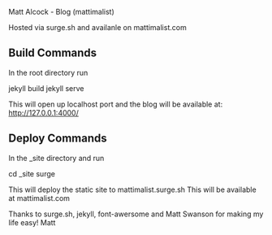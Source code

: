 Matt Alcock - Blog (mattimalist)

Hosted via surge.sh and availanle on mattimalist.com


Build Commands
--------------

In the root directory run

jekyll build
jekyll serve

This will open up localhost port and the blog will be available at:
http://127.0.0.1:4000/


Deploy Commands
----------------

In the _site directory and run

cd _site
surge 

This will deploy the static site to mattimalist.surge.sh
This will be available at mattimalist.com

Thanks to surge.sh, jekyll, font-awersome and Matt Swanson for making my life easy!
Matt